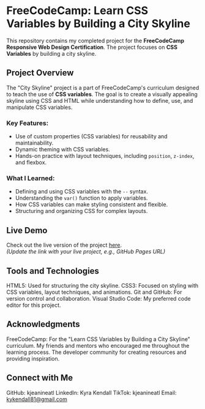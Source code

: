 # FreeCodeCamp: Learn CSS Variables by Building a City Skyline

This repository contains my completed project for the **FreeCodeCamp Responsive Web Design Certification**. The project focuses on **CSS Variables** by building a city skyline.

## Project Overview

The "City Skyline" project is a part of FreeCodeCamp's curriculum designed to teach the use of **CSS variables**. The goal is to create a visually appealing skyline using CSS and HTML while understanding how to define, use, and manipulate CSS variables.

### Key Features:

- Use of custom properties (CSS variables) for reusability and maintainability.
- Dynamic theming with CSS variables.
- Hands-on practice with layout techniques, including `position`, `z-index`, and flexbox.

### What I Learned:

- Defining and using CSS variables with the `--` syntax.
- Understanding the `var()` function to apply variables.
- How CSS variables can make styling consistent and flexible.
- Structuring and organizing CSS for complex layouts.

## Live Demo

Check out the live version of the project [here](#).  
*(Update the link with your live project, e.g., GitHub Pages URL)*

## Tools and Technologies
HTML5: Used for structuring the city skyline.
CSS3: Focused on styling with CSS variables, layout techniques, and animations.
Git and GitHub: For version control and collaboration.
Visual Studio Code: My preferred code editor for this project.


## Acknowledgments
FreeCodeCamp: For the "Learn CSS Variables by Building a City Skyline" curriculum.
My friends and mentors who encouraged me throughout the learning process.
The developer community for creating resources and providing inspiration.

## Connect with Me
GitHub: kjeanineatl
LinkedIn: Kyra Kendall
TikTok: kjeanineatl
Email: kykendall81@gmail.com
